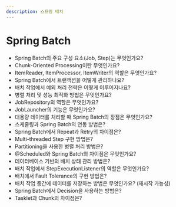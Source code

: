 ```yaml
---
description: 스프링 배치
---
```


# Spring Batch

* Spring Batch의 주요 구성 요소(Job, Step)는 무엇인가요?
* Chunk-Oriented Processing이란 무엇인가요?
* ItemReader, ItemProcessor, ItemWriter의 역할은 무엇인가요?
* Spring Batch에서 트랜잭션을 어떻게 관리하나요?
* 배치 작업에서 예외 처리 전략은 어떻게 이루어지나요?
* 병렬 처리 및 성능 최적화 방법은 무엇인가요?
* JobRepository의 역할은 무엇인가요?
* JobLauncher의 기능은 무엇인가요?
* 대용량 데이터를 처리할 때 Spring Batch의 장점은 무엇인가요?
* 스케줄링과 Spring Batch의 연동 방법은?
* Spring Batch에서 Repeat과 Retry의 차이점은?
* Multi-threaded Step 구현 방법은?
* Partitioning을 사용한 병렬 처리 방법은?
* @Scheduled와 Spring Batch의 차이점은 무엇인가요?
* 데이터베이스 기반의 배치 상태 관리 방법은?
* 배치 작업에서 StepExecutionListener의 역할은 무엇인가요?
* 배치에서 Fault Tolerance의 구현 방법은?
* 배치 작업 중간에 데이터를 저장하는 방법은 무엇인가요? (재시작 가능성)
* Spring Batch에서 Decision을 사용하는 방법은?
* Tasklet과 Chunk의 차이점은?
